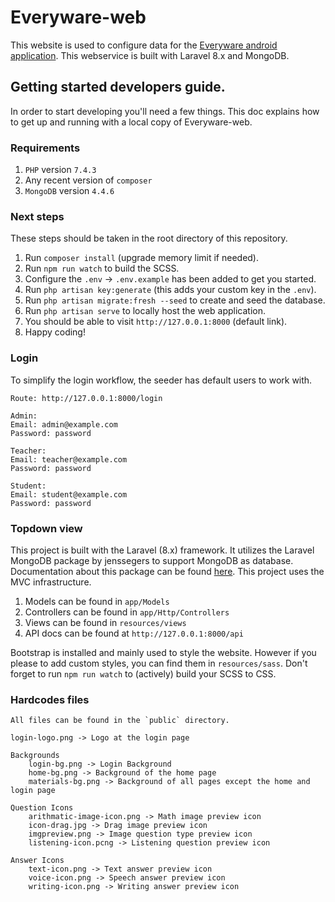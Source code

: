 # Everyware-web
This website is used to configure data for the [Everyware android application](https://github.com/onyilam10/Everyware-android/). This webservice is built with Laravel 8.x and MongoDB.
## Getting started developers guide.
In order to start developing you'll need a few things. This doc explains how to get up and running with a local copy of Everyware-web.

### Requirements
1. `PHP` version `7.4.3`
2. Any recent version of `composer`
3. `MongoDB` version `4.4.6`

### Next steps
These steps should be taken in the root directory of this repository.
1. Run `composer install` (upgrade memory limit if needed).
2. Run `npm run watch` to build the SCSS.
3. Configure the `.env` -> `.env.example` has been added to get you started.
4. Run `php artisan key:generate` (this adds your custom key in the `.env`).
5. Run `php artisan migrate:fresh --seed` to create and seed the database.
6. Run `php artisan serve` to locally host the web application.
7. You should be able to visit `http://127.0.0.1:8000` (default link). 
8. Happy coding!

### Login
To simplify the login workflow, the seeder has default users to work with. 

```
Route: http://127.0.0.1:8000/login

Admin:
Email: admin@example.com
Password: password

Teacher:
Email: teacher@example.com
Password: password

Student:
Email: student@example.com
Password: password
```

### Topdown view
This project is built with the Laravel (8.x) framework. It utilizes the Laravel MongoDB package by jenssegers to support MongoDB as database. Documentation about this package can be found [here](https://github.com/jenssegers/laravel-mongodb). This project uses the MVC infrastructure.
1. Models can be found in `app/Models`
2. Controllers can be found in `app/Http/Controllers`
3. Views can be found in `resources/views`
4. API docs can be found at `http://127.0.0.1:8000/api`

Bootstrap is installed and mainly used to style the website. However if you please to add custom styles, you can find them in `resources/sass`. Don't forget to run `npm run watch` to (actively) build your SCSS to CSS. 

### Hardcodes files
```
All files can be found in the `public` directory.

login-logo.png -> Logo at the login page

Backgrounds
    login-bg.png -> Login Background
    home-bg.png -> Background of the home page
    materials-bg.png -> Background of all pages except the home and login page

Question Icons
    arithmatic-image-icon.png -> Math image preview icon
    icon-drag.jpg -> Drag image preview icon
    imgpreview.png -> Image question type preview icon
    listening-icon.pcng -> Listening question preview icon

Answer Icons
    text-icon.png -> Text answer preview icon
    voice-icon.png -> Speech answer preview icon
    writing-icon.png -> Writing answer preview icon 
```
